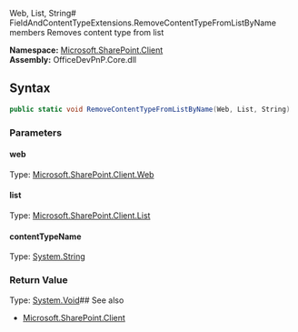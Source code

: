 Web, List, String# FieldAndContentTypeExtensions.RemoveContentTypeFromListByName members
Removes content type from list  

**Namespace:** [Microsoft.SharePoint.Client](Microsoft.SharePoint.Client.md)  
**Assembly:** OfficeDevPnP.Core.dll  
## Syntax
```C#
public static void RemoveContentTypeFromListByName(Web, List, String)
```
### Parameters
#### web
Type: [Microsoft.SharePoint.Client.Web](Microsoft.SharePoint.Client.Web.md) 
#### 
#### list
Type: [Microsoft.SharePoint.Client.List](Microsoft.SharePoint.Client.List.md) 
#### 
#### contentTypeName
Type: [System.String](System.String.md) 
#### 
### Return Value
Type: [System.Void](System.Void.md)## See also
- [Microsoft.SharePoint.Client](Microsoft.SharePoint.Client.md)
